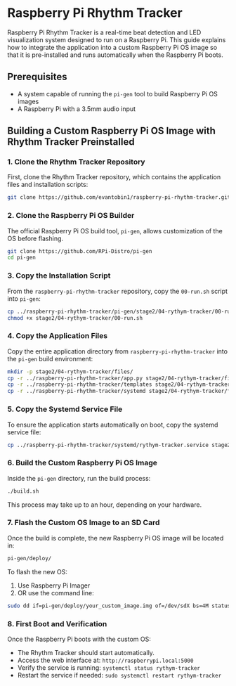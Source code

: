 # Raspberry Pi Rhythm Tracker

Raspberry Pi Rhythm Tracker is a real-time beat detection and LED visualization system designed to run on a Raspberry Pi. This guide explains how to integrate the application into a custom Raspberry Pi OS image so that it is pre-installed and runs automatically when the Raspberry Pi boots.

## Prerequisites
- A system capable of running the `pi-gen` tool to build Raspberry Pi OS images
- A Raspberry Pi with a 3.5mm audio input

## Building a Custom Raspberry Pi OS Image with Rhythm Tracker Preinstalled

### 1. Clone the Rhythm Tracker Repository
First, clone the Rhythm Tracker repository, which contains the application files and installation scripts:
```sh
git clone https://github.com/evantobin1/raspberry-pi-rhythm-tracker.git
```

### 2. Clone the Raspberry Pi OS Builder
The official Raspberry Pi OS build tool, `pi-gen`, allows customization of the OS before flashing.
```sh
git clone https://github.com/RPi-Distro/pi-gen
cd pi-gen
```

### 3. Copy the Installation Script
From the `raspberry-pi-rhythm-tracker` repository, copy the `00-run.sh` script into `pi-gen`:
```sh
cp ../raspberry-pi-rhythm-tracker/pi-gen/stage2/04-rythym-tracker/00-run.sh stage2/04-rythym-tracker/
chmod +x stage2/04-rythym-tracker/00-run.sh
```

### 4. Copy the Application Files
Copy the entire application directory from `raspberry-pi-rhythm-tracker` into the `pi-gen` build environment:
```sh
mkdir -p stage2/04-rythym-tracker/files/
cp -r ../raspberry-pi-rhythm-tracker/app.py stage2/04-rythym-tracker/files/
cp -r ../raspberry-pi-rhythm-tracker/templates stage2/04-rythym-tracker/files/
cp -r ../raspberry-pi-rhythm-tracker/systemd stage2/04-rythym-tracker/files/
```

### 5. Copy the Systemd Service File
To ensure the application starts automatically on boot, copy the systemd service file:
```sh
cp ../raspberry-pi-rhythm-tracker/systemd/rythym-tracker.service stage2/04-rythym-tracker/files/
```

### 6. Build the Custom Raspberry Pi OS Image
Inside the `pi-gen` directory, run the build process:
```sh
./build.sh
```
This process may take up to an hour, depending on your hardware.

### 7. Flash the Custom OS Image to an SD Card
Once the build is complete, the new Raspberry Pi OS image will be located in:
```sh
pi-gen/deploy/
```
To flash the new OS:
1. Use Raspberry Pi Imager
2. OR use the command line:
```sh
sudo dd if=pi-gen/deploy/your_custom_image.img of=/dev/sdX bs=4M status=progress
```

### 8. First Boot and Verification
Once the Raspberry Pi boots with the custom OS:
- The Rhythm Tracker should start automatically.
- Access the web interface at: `http://raspberrypi.local:5000`
- Verify the service is running: `systemctl status rythym-tracker`
- Restart the service if needed: `sudo systemctl restart rythym-tracker`

